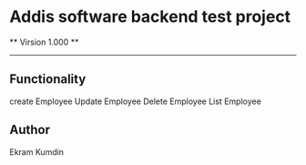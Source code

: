 # Addis software backend test project 

** Virsion 1.000 **

---

## Functionality

create Employee
Update Employee
Delete Employee
List Employee

## Author 
Ekram Kumdin 
